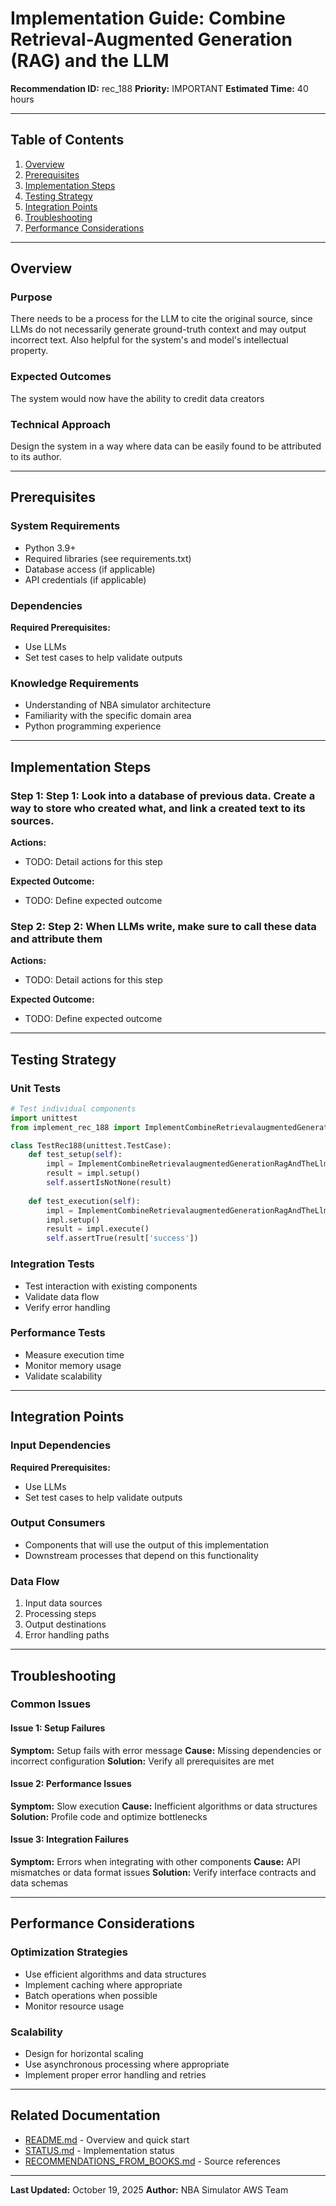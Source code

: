 # Implementation Guide: Combine Retrieval-Augmented Generation (RAG) and the LLM

**Recommendation ID:** rec_188
**Priority:** IMPORTANT
**Estimated Time:** 40 hours

---

## Table of Contents

1. [Overview](#overview)
2. [Prerequisites](#prerequisites)
3. [Implementation Steps](#implementation-steps)
4. [Testing Strategy](#testing-strategy)
5. [Integration Points](#integration-points)
6. [Troubleshooting](#troubleshooting)
7. [Performance Considerations](#performance-considerations)

---

## Overview

### Purpose

There needs to be a process for the LLM to cite the original source, since LLMs do not necessarily generate ground-truth context and may output incorrect text. Also helpful for the system's and model's intellectual property.

### Expected Outcomes

The system would now have the ability to credit data creators

### Technical Approach

Design the system in a way where data can be easily found to be attributed to its author.

---

## Prerequisites

### System Requirements

- Python 3.9+
- Required libraries (see requirements.txt)
- Database access (if applicable)
- API credentials (if applicable)

### Dependencies

**Required Prerequisites:**

- Use LLMs
- Set test cases to help validate outputs


### Knowledge Requirements

- Understanding of NBA simulator architecture
- Familiarity with the specific domain area
- Python programming experience

---

## Implementation Steps

### Step 1: Step 1: Look into a database of previous data. Create a way to store who created what, and link a created text to its sources.

**Actions:**
- TODO: Detail actions for this step

**Expected Outcome:**
- TODO: Define expected outcome

### Step 2: Step 2: When LLMs write, make sure to call these data and attribute them

**Actions:**
- TODO: Detail actions for this step

**Expected Outcome:**
- TODO: Define expected outcome



---

## Testing Strategy

### Unit Tests

```python
# Test individual components
import unittest
from implement_rec_188 import ImplementCombineRetrievalaugmentedGenerationRagAndTheLlm

class TestRec188(unittest.TestCase):
    def test_setup(self):
        impl = ImplementCombineRetrievalaugmentedGenerationRagAndTheLlm()
        result = impl.setup()
        self.assertIsNotNone(result)
    
    def test_execution(self):
        impl = ImplementCombineRetrievalaugmentedGenerationRagAndTheLlm()
        impl.setup()
        result = impl.execute()
        self.assertTrue(result['success'])
```

### Integration Tests

- Test interaction with existing components
- Validate data flow
- Verify error handling

### Performance Tests

- Measure execution time
- Monitor memory usage
- Validate scalability

---

## Integration Points

### Input Dependencies

**Required Prerequisites:**

- Use LLMs
- Set test cases to help validate outputs


### Output Consumers

- Components that will use the output of this implementation
- Downstream processes that depend on this functionality

### Data Flow

1. Input data sources
2. Processing steps
3. Output destinations
4. Error handling paths

---

## Troubleshooting

### Common Issues

#### Issue 1: Setup Failures

**Symptom:** Setup fails with error message
**Cause:** Missing dependencies or incorrect configuration
**Solution:** Verify all prerequisites are met

#### Issue 2: Performance Issues

**Symptom:** Slow execution
**Cause:** Inefficient algorithms or data structures
**Solution:** Profile code and optimize bottlenecks

#### Issue 3: Integration Failures

**Symptom:** Errors when integrating with other components
**Cause:** API mismatches or data format issues
**Solution:** Verify interface contracts and data schemas

---

## Performance Considerations

### Optimization Strategies

- Use efficient algorithms and data structures
- Implement caching where appropriate
- Batch operations when possible
- Monitor resource usage

### Scalability

- Design for horizontal scaling
- Use asynchronous processing where appropriate
- Implement proper error handling and retries

---

## Related Documentation

- [README.md](README.md) - Overview and quick start
- [STATUS.md](STATUS.md) - Implementation status
- [RECOMMENDATIONS_FROM_BOOKS.md](RECOMMENDATIONS_FROM_BOOKS.md) - Source references

---

**Last Updated:** October 19, 2025
**Author:** NBA Simulator AWS Team
